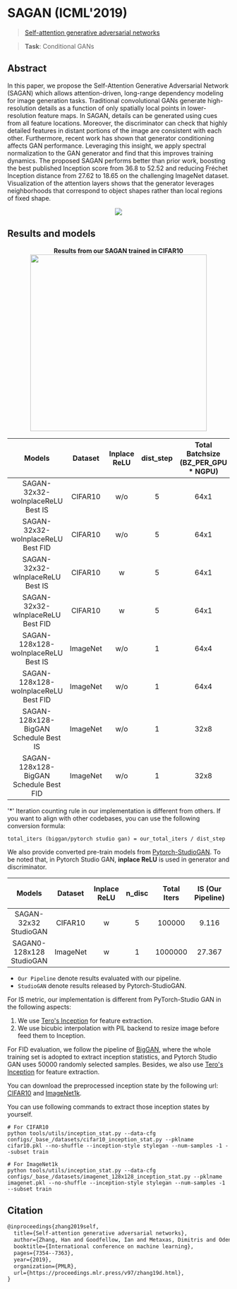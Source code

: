 # SAGAN (ICML'2019)

> [Self-attention generative adversarial networks](https://proceedings.mlr.press/v97/zhang19d.html)

> **Task**: Conditional GANs

<!-- [ALGORITHM] -->

## Abstract

<!-- [ABSTRACT] -->

In this paper, we propose the Self-Attention Generative Adversarial Network (SAGAN) which allows attention-driven, long-range dependency modeling for image generation tasks. Traditional convolutional GANs generate high-resolution details as a function of only spatially local points in lower-resolution feature maps. In SAGAN, details can be generated using cues from all feature locations. Moreover, the discriminator can check that highly detailed features in distant portions of the image are consistent with each other. Furthermore, recent work has shown that generator conditioning affects GAN performance. Leveraging this insight, we apply spectral normalization to the GAN generator and find that this improves training dynamics. The proposed SAGAN performs better than prior work, boosting the best published Inception score from 36.8 to 52.52 and reducing Fréchet Inception distance from 27.62 to 18.65 on the challenging ImageNet dataset. Visualization of the attention layers shows that the generator leverages neighborhoods that correspond to object shapes rather than local regions of fixed shape.

<!-- [IMAGE] -->

<div align=center>
<img src="https://user-images.githubusercontent.com/28132635/143054130-8cc1d9b7-df13-4fdb-8dbf-af4b2c15ed28.JPG"/>
</div>

## Results and models

<div align="center">
  <b> Results from our SAGAN trained in CIFAR10</b>
  <br/>
  <img src="https://user-images.githubusercontent.com/28132635/127619657-67f2e62d-52e4-43d2-931f-6d0e6e019813.png" width="400"/>
</div>

|           Models           | Dataset  | Inplace ReLU | dist_step | Total Batchsize (BZ_PER_GPU * NGPU) | Total Iters\* |  Iter  |   IS    |   FID   |           Config           |           Download           |           Log           |
| :------------------------: | :------: | :----------: | :-------: | :---------------------------------: | :-----------: | :----: | :-----: | :-----: | :------------------------: | :--------------------------: | :---------------------: |
| SAGAN-32x32-woInplaceReLU Best IS | CIFAR10  |     w/o      |     5     |                64x1                 |    500000     | 400000 | 9.3217  | 10.5030 | [config](https://github.com/open-mmlab/mmediting/tree/master/configs/sagan/sagan_woReLUinplace_lr2e-4-ndisc5-1xb64_cifar10-32x32.py) | [model](https://download.openmmlab.com/mmgen/sagan/sagan_cifar10_32_lr2e-4_ndisc5_b64x1_woReUinplace_is-iter400000_20210730_125743-4008a9ca.pth) | [Log](https://download.openmmlab.com/mmgen/sagan/sagan_cifar10_32_lr2e-4_ndisc5_b64x1_woReUinplace_20210730_125449_fid-d50568a4_is-04008a9ca.json) |
| SAGAN-32x32-woInplaceReLU Best FID | CIFAR10  |     w/o      |     5     |                64x1                 |    500000     | 480000 | 9.3174  | 9.4252  | [config](https://github.com/open-mmlab/mmediting/tree/master/configs/sagan/sagan_woReLUinplace_lr2e-4-ndisc5-1xb64_cifar10-32x32.py) | [model](https://download.openmmlab.com/mmgen/sagan/sagan_cifar10_32_lr2e-4_ndisc5_b64x1_woReUinplace_fid-iter480000_20210730_125449-d50568a4.pth) | [Log](https://download.openmmlab.com/mmgen/sagan/sagan_cifar10_32_lr2e-4_ndisc5_b64x1_woReUinplace_20210730_125449_fid-d50568a4_is-04008a9ca.json) |
| SAGAN-32x32-wInplaceReLU Best IS | CIFAR10  |      w       |     5     |                64x1                 |    500000     | 380000 | 9.2286  | 11.7760 | [config](https://github.com/open-mmlab/mmediting/tree/master/configs/sagan/sagan_wReLUinplace_lr2e-4-ndisc5-1xb64_cifar10-32x32.py) | [model](https://download.openmmlab.com/mmgen/sagan/sagan_cifar10_32_lr2e-4_ndisc5_b64x1_wReLUinplace_is-iter380000_20210730_124937-c77b4d25.pth) | [Log](https://download.openmmlab.com/mmgen/sagan/sagan_cifar10_32_lr2e-4_ndisc5_b64x1_wReLUinplace_20210730_125155_fid-cbefb354_is-c77b4d25.json) |
| SAGAN-32x32-wInplaceReLU Best FID | CIFAR10  |      w       |     5     |                64x1                 |    500000     | 460000 | 9.2061  | 10.7781 | [config](https://github.com/open-mmlab/mmediting/tree/master/configs/sagan/sagan_wReLUinplace_lr2e-4-ndisc5-1xb64_cifar10-32x32.py) | [model](https://download.openmmlab.com/mmgen/sagan/sagan_cifar10_32_lr2e-4_ndisc5_b64x1_wReLUinplace_fid-iter460000_20210730_125155-cbefb354.pth) | [Log](https://download.openmmlab.com/mmgen/sagan/sagan_cifar10_32_lr2e-4_ndisc5_b64x1_wReLUinplace_20210730_125155_fid-cbefb354_is-c77b4d25.json) |
| SAGAN-128x128-woInplaceReLU Best IS | ImageNet |     w/o      |     1     |                64x4                 |    1000000    | 980000 | 31.5938 | 36.7712 | [config](https://github.com/open-mmlab/mmediting/tree/master/configs/sagan/sagan_woReLUinplace_Glr1e-4_Dlr4e-4_ndisc1-4xb64_imagenet1k-128x128.py) | [model](https://download.openmmlab.com/mmgen/sagan/sagan_imagenet1k_128_Glr1e-4_Dlr4e-4_ndisc1_b32x4_woReLUinplace_is-iter980000_20210730_163140-cfbebfc6.pth) | [Log](https://download.openmmlab.com/mmgen/sagan/sagan_imagenet1k_128_Glr1e-4_Dlr4e-4_ndisc1_b32x4_woReLUinplace_20210730_163431_fid-d7916963_is-cfbebfc6.json) |
| SAGAN-128x128-woInplaceReLU Best FID | ImageNet |     w/o      |     1     |                64x4                 |    1000000    | 950000 | 28.4936 | 34.7838 | [config](https://github.com/open-mmlab/mmediting/tree/master/configs/sagan/sagan_woReLUinplace_Glr1e-4_Dlr4e-4_ndisc1-4xb64_imagenet1k-128x128.py) | [model](https://download.openmmlab.com/mmgen/sagan/sagan_imagenet1k_128_Glr1e-4_Dlr4e-4_ndisc1_b32x4_woReLUinplace_fid-iter950000_20210730_163431-d7916963.pth) | [Log](https://download.openmmlab.com/mmgen/sagan/sagan_imagenet1k_128_Glr1e-4_Dlr4e-4_ndisc1_b32x4_woReLUinplace_20210730_163431_fid-d7916963_is-cfbebfc6.json) |
| SAGAN-128x128-BigGAN Schedule Best IS | ImageNet |     w/o      |     1     |                32x8                 |    1000000    | 826000 | 69.5350 | 12.8295 | [config](https://github.com/open-mmlab/mmediting/tree/master/configs/sagan/sagan_woReLUinplace-Glr1e-4_Dlr4e-4_noaug-ndisc1-8xb32-bigGAN-sch_imagenet1k-128x128.py) | [model](https://download.openmmlab.com/mmgen/sagan/sagan_128_woReLUinplace_noaug_bigGAN_imagenet1k_b32x8_Glr1e-4_Dlr-4e-4_ndisc1_20210818_210232-3f5686af.pth) | [Log](https://download.openmmlab.com/mmgen/sagan/sagan_128_woReLUinplace_noaug_bigGAN_imagenet1k_b32x8_Glr1e-4_Dlr-4e-4_ndisc1_20210818_210232-3f5686af.json) |
| SAGAN-128x128-BigGAN Schedule Best FID | ImageNet |     w/o      |     1     |                32x8                 |    1000000    | 826000 | 69.5350 | 12.8295 | [config](https://github.com/open-mmlab/mmediting/tree/master/configs/sagan/sagan_woReLUinplace-Glr1e-4_Dlr4e-4_noaug-ndisc1-8xb32-bigGAN-sch_imagenet1k-128x128.py) | [model](https://download.openmmlab.com/mmgen/sagan/sagan_128_woReLUinplace_noaug_bigGAN_imagenet1k_b32x8_Glr1e-4_Dlr-4e-4_ndisc1_20210818_210232-3f5686af.pth) | [Log](https://download.openmmlab.com/mmgen/sagan/sagan_128_woReLUinplace_noaug_bigGAN_imagenet1k_b32x8_Glr1e-4_Dlr-4e-4_ndisc1_20210818_210232-3f5686af.json) |

'\*' Iteration counting rule in our implementation is different from others. If you want to align with other codebases, you can use the following conversion formula:

```
total_iters (biggan/pytorch studio gan) = our_total_iters / dist_step
```

We also provide converted pre-train models from [Pytorch-StudioGAN](https://github.com/POSTECH-CVLab/PyTorch-StudioGAN).
To be noted that, in Pytorch Studio GAN, **inplace ReLU** is used in generator and discriminator.

|        Models        | Dataset  | Inplace ReLU | n_disc | Total Iters | IS (Our Pipeline) | FID (Our Pipeline) | IS (StudioGAN) | FID (StudioGAN) |        Config        |        Download        |        Original Download link         |
| :------------------: | :------: | :----------: | :----: | :---------: | :---------------: | :----------------: | :------------: | :-------------: | :------------------: | :--------------------: | :-----------------------------------: |
| SAGAN-32x32 StudioGAN | CIFAR10  |      w       |   5    |   100000    |       9.116       |      10.2011       |     8.680      |     14.009      | [Config](https://github.com/open-mmlab/mmediting/tree/master/configs/sagan/sagan_cvt-studioGAN_cifar10-32x32.py) | [model](https://download.openmmlab.com/mmgen/sagan/sagan_32_cifar10_convert-studio-rgb_20210730_153321-080da7e2.pth) | [model](https://drive.google.com/drive/folders/1FA8hcz4MB8-hgTwLuDA0ZUfr8slud5P_) |
| SAGAN0-128x128 StudioGAN | ImageNet |      w       |   1    |   1000000   |      27.367       |      40.1162       |     29.848     |     34.726      | [Config](https://github.com/open-mmlab/mmediting/tree/master/configs/sagan/sagan_128_cvt_studioGAN.py) | [model](https://download.openmmlab.com/mmgen/sagan/sagan_128_imagenet1k_convert-studio-rgb_20210730_153357-eddb0d1d.pth) | [model](https://drive.google.com/drive/folders/1ZYaqeeumDgxOPDhRR5QLeLFIpgBJ9S6B) |

- `Our Pipeline` denote results evaluated with our pipeline.
- `StudioGAN` denote results released by Pytorch-StudioGAN.

For IS metric, our implementation is different from PyTorch-Studio GAN in the following aspects:

1. We use [Tero's Inception](https://nvlabs-fi-cdn.nvidia.com/stylegan2-ada-pytorch/pretrained/metrics/inception-2015-12-05.pt) for feature extraction.
2. We use bicubic interpolation with PIL backend to resize image before feed them to Inception.

For FID evaluation, we follow the pipeline of [BigGAN](https://github.com/ajbrock/BigGAN-PyTorch/blob/98459431a5d618d644d54cd1e9fceb1e5045648d/calculate_inception_moments.py#L52), where the whole training set is adopted to extract inception statistics, and Pytorch Studio GAN uses 50000 randomly selected samples. Besides, we also use [Tero's Inception](https://nvlabs-fi-cdn.nvidia.com/stylegan2-ada-pytorch/pretrained/metrics/inception-2015-12-05.pt) for feature extraction.

You can download the preprocessed inception state by the following url: [CIFAR10](https://download.openmmlab.com/mmgen/evaluation/fid_inception_pkl/cifar10.pkl) and [ImageNet1k](https://download.openmmlab.com/mmgen/evaluation/fid_inception_pkl/imagenet.pkl).

You can use following commands to extract those inception states by yourself.

```
# For CIFAR10
python tools/utils/inception_stat.py --data-cfg configs/_base_/datasets/cifar10_inception_stat.py --pklname cifar10.pkl --no-shuffle --inception-style stylegan --num-samples -1 --subset train

# For ImageNet1k
python tools/utils/inception_stat.py --data-cfg configs/_base_/datasets/imagenet_128x128_inception_stat.py --pklname imagenet.pkl --no-shuffle --inception-style stylegan --num-samples -1 --subset train
```

## Citation

```latex
@inproceedings{zhang2019self,
  title={Self-attention generative adversarial networks},
  author={Zhang, Han and Goodfellow, Ian and Metaxas, Dimitris and Odena, Augustus},
  booktitle={International conference on machine learning},
  pages={7354--7363},
  year={2019},
  organization={PMLR},
  url={https://proceedings.mlr.press/v97/zhang19d.html},
}
```
